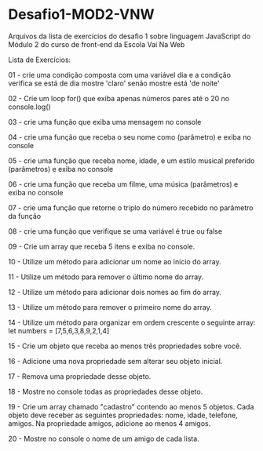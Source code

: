 # Desafio1-MOD2-VNW
Arquivos da lista de exercícios do desafio 1 sobre linguagem JavaScript do Módulo 2 do curso de front-end da Escola Vai Na Web


Lista de Exercícios: 

01 - crie uma condição composta com uma variável dia e a condição verifica se está de dia mostre 'claro' senão mostre está 'de noite'

02 - Crie um loop for() que exiba apenas números pares até o 20 no console.log()

03 - crie uma função que exiba uma mensagem no console

04 - crie uma função que receba o seu nome como (parâmetro) e exiba no console

05 - crie uma função que receba nome, idade, e um estilo musical preferido (parâmetros) e exiba no console

06 - crie uma função que receba um filme, uma música (parâmetros) e exiba no console

07 - crie uma função que retorne o triplo do número recebido no parâmetro da função

08 - crie uma função que  verifique se uma  variável é true ou false

09 - Crie um array que receba 5 itens e exiba no console.


10 - Utilize um método para adicionar um nome ao inicio do array.


11 - Utilize um método para remover o último nome do array.


12 - Utilize um método para adicionar dois nomes ao fim do array.


13 - Utilize um método para remover o primeiro nome do array.


14 - Utilize um método para organizar em ordem crescente o seguinte array:
 let numbers = [7,5,6,3,8,9,2,1,4]


15 - Crie um objeto que receba ao menos três propriedades sobre você.


16 - Adicione uma nova propriedade sem alterar seu objeto inicial.


17 - Remova uma propriedade desse objeto.


18 - Mostre no console todas as propriedades desse objeto.


19 - Crie um array  chamado "cadastro" contendo ao menos 5 objetos.
Cada objeto deve receber as seguintes propriedades: nome,  idade,  telefone, amigos.
Na propriedade amigos, adicione ao menos 4 amigos.


20 - Mostre no console o nome de um amigo de cada lista.
